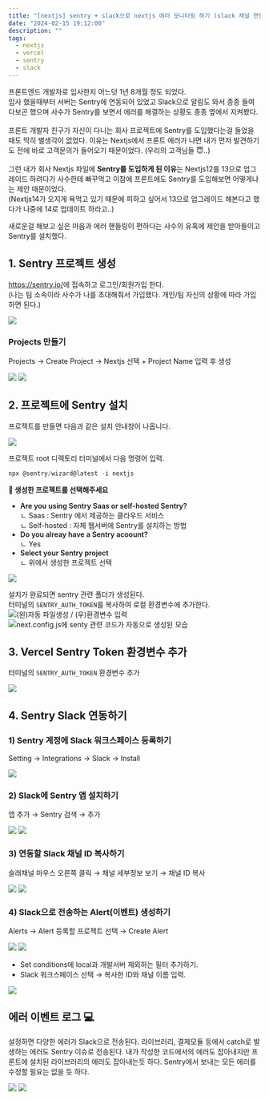 ```yaml
---
title: "[nextjs] sentry + slack으로 nextjs 에러 모니터링 하기 (slack 채널 연동)"
date: "2024-02-15 19:12:00"
description: ""
tags:
  - nextjs
  - vercel
  - sentry
  - slack
---
```


프론트엔드 개발자로 입사한지 어느덧 1년 8개월 정도 되었다.<br>
입사 했을때부터 서버는 Sentry에 연동되어 있었고 Slack으로 알림도 와서 종종 들여다보곤 했으며 사수가 Sentry를 보면서 에러를 해결하는 상황도 종종 옆에서 지켜봤다. <br><br>
프론트 개발자 친구가 자신이 다니는 회사 프로젝트에 Sentry를 도입했다는걸 들었을 때도 딱히 별생각이 없었다. 이유는 Nextjs에서 프론트 에러가 나면 내가 먼저 발견하기도 전에 바로 고객문의가 들어오기 때문이었다. (우리의 고객님들 😇..)<br><br>
그런 내가 회사 Nextjs 파일에 **Sentry를 도입하게 된 이유**는 Nextjs12를 13으로 업그레이드 하려다가 사수한테 빠꾸먹고 이참에 프론트에도 Sentry를 도입해보면 어떻게냐는 제안 때문이었다. <br>
(Nextjs14가 오지게 욕먹고 있기 때문에 피하고 싶어서 13으로 업그레이드 해본다고 했다가 나중에 14로 업데이트 하라고..)<br>

새로운걸 해보고 싶은 마음과 에러 핸들링이 편하다는 사수의 유혹에 제안을 받아들이고 Sentry를 설치했다.<br>

## 1. Sentry 프로젝트 생성

<a href="https://sentry.io/" target="_blank">https://sentry.io/</a>에 접속하고 로그인/회원가입 한다.<br>
(나는 팀 소속이라 사수가 나를 초대해줘서 가입했다. 개인/팀 자신의 상황에 따라 가입하면 된다.)

![](img/2024-02-14-nextjs-sentry-01.jpg)

### Projects 만들기

Projects → Create Project → Nextjs 선택 + Project Name 입력 후 생성

![](img/2024-02-14-nextjs-sentry-02.jpg)
![](img/2024-02-14-nextjs-sentry-3.png)

## 2. 프로젝트에 Sentry 설치

프로젝트를 만들면 다음과 같은 설치 안내창이 나옵니다.

![](img/2024-02-14-nextjs-sentry-4.png)

프로젝트 root 디렉토리 터미널에서 다음 명령어 입력.

```js
npx @sentry/wizard@latest -i nextjs
```

**🚨 생성한 프로젝트를 선택해주세요**

- <span style="font-weight:600;">Are you using Sentry Saas or self-hosted Sentry?</span><br >
  ㄴ Saas : Sentry 에서 제공하는 클라우드 서비스 <br >
  ㄴ Self-hosted : 자체 웹서버에 Sentry를 설치하는 방법
- <span style="font-weight:600;">Do you alreay have a Sentry acoount?</span><br >
  ㄴ Yes
- <span style="font-weight:600;">Select your Sentry project</span><br >
  ㄴ 위에서 생성한 프로젝트 선택

![](img/2024-02-14-nextjs-sentry-5.jpg)

설치가 완료되면 sentry 관련 폴더가 생성된다.<br>
터미널의 `SENTRY_AUTH_TOKEN`를 복사하여 로컬 환경변수에 추가한다.
![(왼)자동 파일생성 / (우)환경변수 입력](img/2024-02-14-nextjs-sentry-006.jpg)
![next.config.js에 senty 관련 코드가 자동으로 생성된 모습](img/2024-02-14-nextjs-sentry-8.png)

## 3. Vercel Sentry Token 환경변수 추가

터미널의 `SENTRY_AUTH_TOKEN` 환경변수 추가

![](img/2024-02-14-nextjs-sentry-9.png)

## 4. Sentry Slack 연동하기

### 1) Sentry 계정에 Slack 워크스페이스 등록하기

Setting → Integrations → Slack → Install

![](img/2024-02-14-nextjs-sentry-10.png)

### 2) Slack에 Sentry 앱 설치하기

앱 추가 → Sentry 검색 → 추가

![](img/2024-02-14-nextjs-sentry-11.png)
![](img/2024-02-14-nextjs-sentry-12.png)

### 3) 연동할 Slack 채널 ID 복사하기

슬래채널 마우스 오른쪽 클릭 → 채널 세부정보 보기 → 채널 ID 복사

![](img/2024-02-14-nextjs-sentry-013.png)
![](img/2024-02-14-nextjs-sentry-14.png)

### 4) Slack으로 전송하는 Alert(이벤트) 생성하기

Alerts → Alert 등록할 프로젝트 선택 → Create Alert

![](img/2024-02-14-nextjs-sentry-15.png)
![](img/2024-02-14-nextjs-sentry-16.png)

- Set conditions에 local과 개발서버 제외하는 필터 추가하기. <br>
- Slack 워크스페이스 선택 → 복사한 ID와 채널 이름 입력.

![](img/2024-02-14-nextjs-sentry-17.png)

## 에러 이벤트 로그 💻

설정하면 다양한 에러가 Slack으로 전송된다. 라이브러리, 결제모듈 등에서 catch로 발생하는 에러도 Sentry 이슈로 전송된다. 내가 작성한 코드에서의 에러도 잡아내지만 프론트에 설치된 라이브러리의 에러도 잡아내는듯 하다. Sentry에서 보내는 모든 에러를 수정할 필요는 없을 듯 하다.

![](img/2024-02-14-nextjs-sentry-18.png)
![](img/2024-02-14-nextjs-sentry-19.png)
